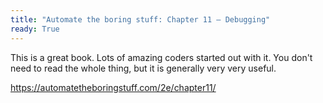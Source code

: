 ```yaml
---
title: "Automate the boring stuff: Chapter 11 – Debugging"
ready: True
---
```


This is a great book. Lots of amazing coders started out with it. You don't need to read the whole thing, but it is generally very very useful.

https://automatetheboringstuff.com/2e/chapter11/
